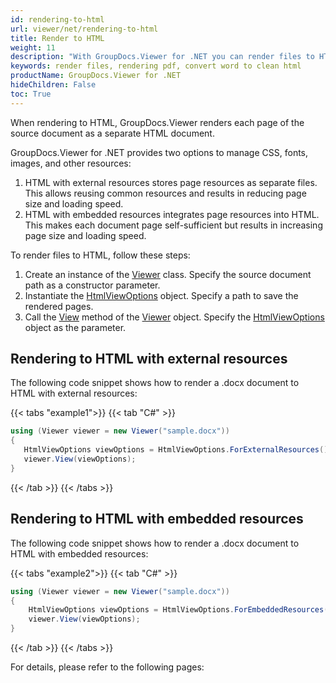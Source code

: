 ```yaml
---
id: rendering-to-html
url: viewer/net/rendering-to-html
title: Render to HTML
weight: 11
description: "With GroupDocs.Viewer for .NET you can render files to HTML format. As a simple usecase please see how easily you can convert Microsoft Word to clean html."
keywords: render files, rendering pdf, convert word to clean html
productName: GroupDocs.Viewer for .NET
hideChildren: False
toc: True
---
```

When rendering to HTML, GroupDocs.Viewer renders each page of the source document as a separate HTML document.

GroupDocs.Viewer for .NET provides two options to manage CSS, fonts, images, and other resources:

1. HTML with external resources stores page resources as separate files. This allows reusing common resources and results in reducing page size and loading speed.
2. HTML with embedded resources integrates page resources into HTML. This makes each document page self-sufficient but results in increasing page size and loading speed.

To render files to HTML, follow these steps:

1. Create an instance of the [Viewer](https://reference.groupdocs.com/net/viewer/groupdocs.viewer/viewer) class. Specify the source document path as a constructor parameter.
2. Instantiate the [HtmlViewOptions](https://reference.groupdocs.com/net/viewer/groupdocs.viewer.options/htmlviewoptions) object. Specify a path to save the rendered  pages.
3. Call the [View](https://reference.groupdocs.com/net/viewer/groupdocs.viewer/viewer/methods/view) method of the [Viewer](https://reference.groupdocs.com/net/viewer/groupdocs.viewer/viewer) object. Specify the [HtmlViewOptions](https://reference.groupdocs.com/net/viewer/groupdocs.viewer.options/htmlviewoptions) object as the parameter.

## Rendering to HTML with external resources

The following code snippet shows how to render a .docx document to HTML with external resources: 

{{< tabs "example1">}}
{{< tab "C#" >}}
```csharp
using (Viewer viewer = new Viewer("sample.docx"))
{
   HtmlViewOptions viewOptions = HtmlViewOptions.ForExternalResources();
   viewer.View(viewOptions);
}
```
{{< /tab >}}
{{< /tabs >}}

## Rendering to HTML with embedded resources

The following code snippet shows how to render a .docx document to HTML with embedded resources:

{{< tabs "example2">}}
{{< tab "C#" >}}
```csharp
using (Viewer viewer = new Viewer("sample.docx"))
{
    HtmlViewOptions viewOptions = HtmlViewOptions.ForEmbeddedResources();
    viewer.View(viewOptions);
}
```
{{< /tab >}}
{{< /tabs >}}

For details, please refer to the following pages:
